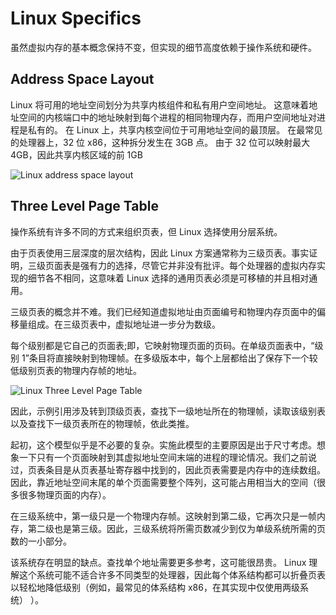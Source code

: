 # Linux Specifics

虽然虚拟内存的基本概念保持不变，但实现的细节高度依赖于操作系统和硬件。

## Address Space Layout

Linux 将可用的地址空间划分为共享内核组件和私有用户空间地址。 这意味着地址空间的内核端口中的地址映射到每个进程的相同物理内存，而用户空间地址对进程是私有的。 在 Linux 上，共享内核空间位于可用地址空间的最顶层。 在最常见的处理器上，32 位 x86，这种拆分发生在 3GB 点。 由于 32 位可以映射最大 4GB，因此共享内核区域的前 1GB

![Linux address space layout](http://www.bottomupcs.com/chapter05/figures/linux-layout.png)

## Three Level Page Table

操作系统有许多不同的方式来组织页表，但 Linux 选择使用分层系统。

由于页表使用三层深度的层次结构，因此 Linux 方案通常称为三级页表。事实证明，三级页面表是强有力的选择，尽管它并非没有批评。每个处理器的虚拟内存实现的细节各不相同，这意味着 Linux 选择的通用页表必须是可移植的并且相对通用。

三级页表的概念并不难。我们已经知道虚拟地址由页面编号和物理内存页面中的偏移量组成。在三级页表中，虚拟地址进一步分为数级。

每个级别都是它自己的页面表;即，它映射物理页面的页码。在单级页面表中，“级别 1”条目将直接映射到物理帧。在多级版本中，每个上层都给出了保存下一个较低级别页表的物理内存帧的地址。

![Linux Three Level Page Table](http://www.bottomupcs.com/chapter05/figures/threelevel.png)

因此，示例引用涉及转到顶级页表，查找下一级地址所在的物理帧，读取该级别表以及查找下一级页表所在的物理帧，依此类推。

起初，这个模型似乎是不必要的复杂。实施此模型的主要原因是出于尺寸考虑。想象一下只有一个页面映射到其虚拟地址空间末端的进程的理论情况。我们之前说过，页表条目是从页表基址寄存器中找到的，因此页表需要是内存中的连续数组。因此，靠近地址空间末尾的单个页面需要整个阵列，这可能占用相当大的空间（很多很多物理页面的内存）。

在三级系统中，第一级只是一个物理内存帧。这映射到第二级，它再次只是一帧内存，第二级也是第三级。因此，三级系统将所需页数减少到仅为单级系统所需的页数的一小部分。

该系统存在明显的缺点。查找单个地址需要更多参考，这可能很昂贵。 Linux 理解这个系统可能不适合许多不同类型的处理器，因此每个体系结构都可以折叠页表以轻松地降低级别（例如，最常见的体系结构 x86，在其实现中仅使用两级系统） ）。
